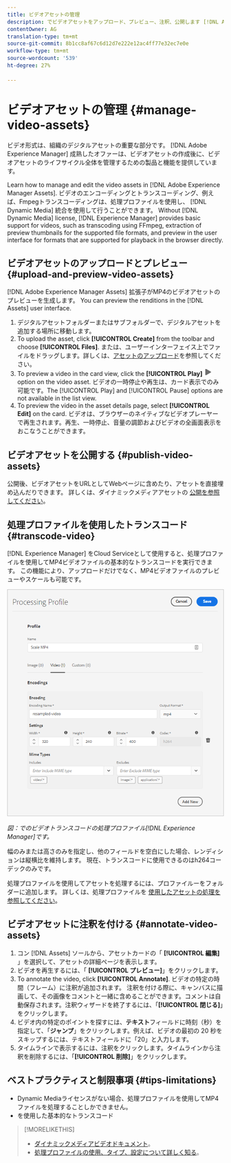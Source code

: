 ```yaml
---
title: ビデオアセットの管理
description: でビデオアセットをアップロード、プレビュー、注釈、公開します [!DNL Adobe Experience Manager]。
contentOwner: AG
translation-type: tm+mt
source-git-commit: 8b1cc8af67c6d12d7e222e12ac4ff77e32ec7e0e
workflow-type: tm+mt
source-wordcount: '539'
ht-degree: 27%

---
```



# ビデオアセットの管理 {#manage-video-assets}

ビデオ形式は、組織のデジタルアセットの重要な部分です。 [!DNL Adobe Experience Manager] 成熟したオファーは、ビデオアセットの作成後に、ビデオアセットのライフサイクル全体を管理するための製品と機能を提供しています。

Learn how to manage and edit the video assets in [!DNL Adobe Experience Manager Assets]. ビデオのエンコーディングとトランスコーディング、例えば、Fmpegトランスコーディングは、処理プロファイルを使用し、 [!DNL Dynamic Media] 統合を使用して行うことができます。 Without [!DNL Dynamic Media] license, [!DNL Experience Manager] provides basic support for videos, such as transcoding using FFmpeg, extraction of preview thumbnails for the supported file formats, and preview in the user interface for formats that are supported for playback in the browser directly.

## ビデオアセットのアップロードとプレビュー {#upload-and-preview-video-assets}

[!DNL Adobe Experience Manager Assets] 拡張子がMP4のビデオアセットのプレビューを生成します。 You can preview the renditions in the [!DNL Assets] user interface.

1. デジタルアセットフォルダーまたはサブフォルダーで、デジタルアセットを追加する場所に移動します。
1. To upload the asset, click **[!UICONTROL Create]** from the toolbar and choose **[!UICONTROL Files]**. または、ユーザーインターフェイス上でファイルをドラッグします。詳しくは、[アセットのアップロード](manage-digital-assets.md#uploading-assets)を参照してください。
1. To preview a video in the card view, click the **[!UICONTROL Play]** ![play option](assets/do-not-localize/play.png) option on the video asset. ビデオの一時停止や再生は、カード表示でのみ可能です。The [!UICONTROL Play] and [!UICONTROL Pause] options are not available in the list view.
1. To preview the video in the asset details page, select **[!UICONTROL Edit]** on the card. ビデオは、ブラウザーのネイティブなビデオプレーヤーで再生されます。再生、一時停止、音量の調節およびビデオの全画面表示をおこなうことができます。

## ビデオアセットを公開する {#publish-video-assets}

公開後、ビデオアセットをURLとしてWebページに含めたり、アセットを直接埋め込んだりできます。 詳しくは、ダイナミックメディアアセットの [公開を参照してください](/help/assets/dynamic-media/publishing-dynamicmedia-assets.md)。

## 処理プロファイルを使用したトランスコード {#transcode-video}

[!DNL Experience Manager] をCloud Serviceとして使用すると、処理プロファイルを使用してMP4ビデオファイルの基本的なトランスコードを実行できます。 この機能により、アップロードだけでなく、MP4ビデオファイルのプレビューやスケールも可能です。

![Experience Managerでのビデオトランスコードの処理プロファイルの作成](assets/video-processing-profile-for-mp4.png)

*図：でのビデオトランスコードの処理プロファイル[!DNL Experience Manager]です。*

幅のみまたは高さのみを指定し、他のフィールドを空白にした場合、レンディションは縦横比を維持します。 現在、トランスコードに使用できるのはh264コーデックのみです。

処理プロファイルを使用してアセットを処理するには、プロファイルーをフォルダーに追加します。 詳しくは、処理プロファイルを [使用したアセットの処理を参照してください](/help/assets/asset-microservices-configure-and-use.md#use-profiles)。

## ビデオアセットに注釈を付ける {#annotate-video-assets}

1. コン [!DNL Assets] ソールから、アセットカードの「 **[!UICONTROL 編集]** 」を選択して、アセットの詳細ページを表示します。
1. ビデオを再生するには、「 **[!UICONTROL プレビュー]**」をクリックします。
1. To annotate the video, click **[!UICONTROL Annotate]**. ビデオの特定の時間（フレーム）に注釈が追加されます。 注釈を付ける際に、キャンバスに描画して、その画像をコメントと一緒に含めることができます。コメントは自動保存されます。注釈ウィザードを終了するには、「**[!UICONTROL 閉じる]**」をクリックします。
1. ビデオ内の特定のポイントを探すには、**テキスト**&#x200B;フィールドに時刻（秒）を指定して、「**ジャンプ**」をクリックします。例えば、ビデオの最初の 20 秒をスキップするには、テキストフィールドに「20」と入力します。
1. タイムラインで表示するには、注釈をクリックします。タイムラインから注釈を削除するには、「**[!UICONTROL 削除]**」をクリックします。

## ベストプラクティスと制限事項 {#tips-limitations}

* Dynamic Mediaライセンスがない場合、処理プロファイルを使用してMP4ファイルを処理することしかできません。
* を使用した基本的なトランスコード

>[!MORELIKETHIS]
>
>* [ダイナミックメディアビデオドキュメント](/help/assets/dynamic-media/video.md)。
>* [処理プロファイルの使用、タイプ、設定について詳しく知る](/help/assets/asset-microservices-configure-and-use.md)。

